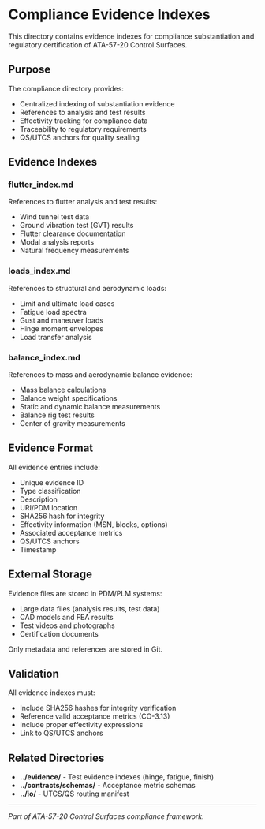 # Compliance Evidence Indexes

This directory contains evidence indexes for compliance substantiation and regulatory certification of ATA-57-20 Control Surfaces.

## Purpose

The compliance directory provides:
- Centralized indexing of substantiation evidence
- References to analysis and test results
- Effectivity tracking for compliance data
- Traceability to regulatory requirements
- QS/UTCS anchors for quality sealing

## Evidence Indexes

### flutter_index.md
References to flutter analysis and test results:
- Wind tunnel test data
- Ground vibration test (GVT) results
- Flutter clearance documentation
- Modal analysis reports
- Natural frequency measurements

### loads_index.md
References to structural and aerodynamic loads:
- Limit and ultimate load cases
- Fatigue load spectra
- Gust and maneuver loads
- Hinge moment envelopes
- Load transfer analysis

### balance_index.md
References to mass and aerodynamic balance evidence:
- Mass balance calculations
- Balance weight specifications
- Static and dynamic balance measurements
- Balance rig test results
- Center of gravity measurements

## Evidence Format

All evidence entries include:
- Unique evidence ID
- Type classification
- Description
- URI/PDM location
- SHA256 hash for integrity
- Effectivity information (MSN, blocks, options)
- Associated acceptance metrics
- QS/UTCS anchors
- Timestamp

## External Storage

Evidence files are stored in PDM/PLM systems:
- Large data files (analysis results, test data)
- CAD models and FEA results
- Test videos and photographs
- Certification documents

Only metadata and references are stored in Git.

## Validation

All evidence indexes must:
- Include SHA256 hashes for integrity verification
- Reference valid acceptance metrics (CO-3.13)
- Include proper effectivity expressions
- Link to QS/UTCS anchors

## Related Directories

- **../evidence/** - Test evidence indexes (hinge, fatigue, finish)
- **../contracts/schemas/** - Acceptance metric schemas
- **../io/** - UTCS/QS routing manifest

---
*Part of ATA-57-20 Control Surfaces compliance framework.*
